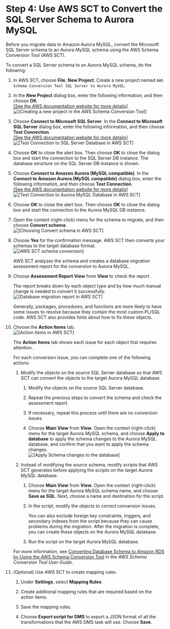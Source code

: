# Step 4: Use AWS SCT to Convert the SQL Server Schema to Aurora MySQL<a name="chap-sqlserver2aurora.steps.convertschema"></a>

Before you migrate data to Amazon Aurora MySQL, convert the Microsoft SQL Server schema to an Aurora MySQL schema using the AWS Schema Conversion Tool \(AWS SCT\)\.

To convert a SQL Server schema to an Aurora MySQL schema, do the following:

1. In AWS SCT, choose **File**, **New Project**\. Create a new project named `AWS Schema Conversion Tool SQL Server to Aurora MySQL`\.

1. In the **New Project** dialog box, enter the following information, and then choose **OK**\.    
[\[See the AWS documentation website for more details\]](http://docs.aws.amazon.com/dms/latest/sbs/chap-sqlserver2aurora.steps.convertschema.html)  
![\[Creating a new project in the AWS Schema Conversion Tool\]](http://docs.aws.amazon.com/dms/latest/sbs/images/sbs-rdsqlserver2aurora-newsctproj.png)

1. Choose **Connect to Microsoft SQL Server**\. In the **Connect to Microsoft SQL Server** dialog box, enter the following information, and then choose **Test Connection**\.    
[\[See the AWS documentation website for more details\]](http://docs.aws.amazon.com/dms/latest/sbs/chap-sqlserver2aurora.steps.convertschema.html)  
![\[Test Connection to SQL Server Database in AWS SCT\]](http://docs.aws.amazon.com/dms/latest/sbs/images/sbs-rdsqlserver2aurora-sctconnectsqlserv.png)

1. Choose **OK** to close the alert box\. Then choose **OK** to close the dialog box and start the connection to the SQL Server DB instance\. The database structure on the SQL Server DB instance is shown\.

1. Choose **Connect to Amazon Aurora \(MySQL compatible\)**\. In the **Connect to Amazon Aurora \(MySQL compatible\)** dialog box, enter the following information, and then choose **Test Connection**\.    
[\[See the AWS documentation website for more details\]](http://docs.aws.amazon.com/dms/latest/sbs/chap-sqlserver2aurora.steps.convertschema.html)  
![\[Test Connection to Aurora MySQL Database in AWS SCT\]](http://docs.aws.amazon.com/dms/latest/sbs/images/sbs-rdsqlserver2aurora-sctconnectaur.png)

1. Choose **OK** to close the alert box\. Then choose **OK** to close the dialog box and start the connection to the Aurora MySQL DB instance\.

1. Open the context \(right\-click\) menu for the schema to migrate, and then choose **Convert schema**\.  
![\[Choosing Convert schema in AWS SCT\]](http://docs.aws.amazon.com/dms/latest/sbs/images/sbs-rdsqlserver2aurora-sctconvert.png)

1. Choose **Yes** for the confirmation message\. AWS SCT then converts your schemas to the target database format\.  
![\[AWS SCT schema conversion\]](http://docs.aws.amazon.com/dms/latest/sbs/images/sbs-rdsqlserver2aurora-sctconverted.png)

   AWS SCT analyzes the schema and creates a database migration assessment report for the conversion to Aurora MySQL\.

1. Choose **Assessment Report View** from **View** to check the report\.

   The report breaks down by each object type and by how much manual change is needed to convert it successfully\.  
![\[Database migration report in AWS SCT\]](http://docs.aws.amazon.com/dms/latest/sbs/images/sbs-rdsqlserver2aurora-sctreport.png)

   Generally, packages, procedures, and functions are more likely to have some issues to resolve because they contain the most custom PL/SQL code\. AWS SCT also provides hints about how to fix these objects\.

1. Choose the **Action Items** tab\.  
![\[Action Items in AWS SCT\]](http://docs.aws.amazon.com/dms/latest/sbs/images/sbs-rdsqlserver2aurora-sctaction.png)

   The **Action Items** tab shows each issue for each object that requires attention\.

   For each conversion issue, you can complete one of the following actions:

   1. Modify the objects on the source SQL Server database so that AWS SCT can convert the objects to the target Aurora MySQL database\.

      1. Modify the objects on the source SQL Server database\.

      1. Repeat the previous steps to convert the schema and check the assessment report\.

      1. If necessary, repeat this process until there are no conversion issues\.

      1. Choose **Main View** from **View**\. Open the context \(right\-click\) menu for the target Aurora MySQL schema, and choose **Apply to database** to apply the schema changes to the Aurora MySQL database, and confirm that you want to apply the schema changes\.  
![\[Apply Schema changes to the database\]](http://docs.aws.amazon.com/dms/latest/sbs/images/sbs-rdsqlserver2aurora-sctapply.png)

   1. Instead of modifying the source schema, modify scripts that AWS SCT generates before applying the scripts on the target Aurora MySQL database\.

      1. Choose **Main View** from **View**\. Open the context \(right\-click\) menu for the target Aurora MySQL schema name, and choose **Save as SQL**\. Next, choose a name and destination for the script\.

      1. In the script, modify the objects to correct conversion issues\.

         You can also exclude foreign key constraints, triggers, and secondary indexes from the script because they can cause problems during the migration\. After the migration is complete, you can create these objects on the Aurora MySQL database\.

      1. Run the script on the target Aurora MySQL database\.

   For more information, see [Converting Database Schema to Amazon RDS by Using the AWS Schema Conversion Tool](https://docs.aws.amazon.com/SchemaConversionTool/latest/userguide/CHAP_SchemaConversionTool.Converting.html) in the *AWS Schema Conversion Tool User Guide*\.

1. \(Optional\) Use AWS SCT to create mapping rules\.

   1. Under **Settings**, select **Mapping Rules**\.

   1. Create additional mapping rules that are required based on the action items\.

   1. Save the mapping rules\.

   1. Choose **Export script for DMS** to export a JSON format of all the transformations that the AWS DMS task will use\. Choose **Save**\.